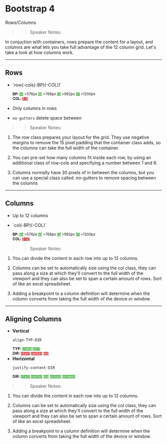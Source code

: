 <!-- .slide: data-state="title" -->

# Bootstrap 4

Rows/Columns

> > Speaker Notes:

In conjuction with containers, rows prepare the content for a layout, and columns are what lets you take full advantage of the 12 column grid. Let's take a look at how columns work.

---

<!-- .slide: data-state="hasicon" -->

## <i class="fa fa-th"></i> Rows

- <p contenteditable>`row(-cols(-BP)(-COL))`</p>
  <small style="line-height: 120%; vertical-align: text-bottom;">
  <b>BP:</b> <code style="background:#5cb85c; color:white;">sm</code> >576px
  <code style="background:#5cb85c; color:white;">md</code> >768px
  <code style="background:#5cb85c; color:white;">lg</code> >992px
  <code style="background:#5cb85c; color:white;">xl</code> >1200px
  </small><br>
  <small style="line-height: 120%; vertical-align: text-bottom;">
  <b>COL:</b> <code style="background:#D95357; color:white;">1-6</code></small>

- Only columns in rows
- `no-gutters` delete space between

> > Speaker Notes:

1. The row class prepares your layout for the grid. They use negative margins to remove the 15 pixel padding that the container class adds, so the columns can take the full width of the container.

1. You can pre-set how many columns fit inside each row, by using an additional class of row-cols and specifying a number between 1 and 6.

1. Columns normally have 30 pixels of in between the columns, but you can use a special class called .no-gutters to remove spacing between the columns

---

<!-- .slide: data-state="hasicon" -->

## <i class="fa fa-th"></i> Columns

- Up to 12 columns
- <p contenteditable>`col(-BP)(-COL)`</p>
  <small style="line-height: 120%; vertical-align: text-bottom;">
  <b>BP:</b> <code style="background:#5cb85c; color:white;">sm</code> >576px
  <code style="background:#5cb85c; color:white;">md</code> >768px
  <code style="background:#5cb85c; color:white;">lg</code> >992px
  <code style="background:#5cb85c; color:white;">xl</code> >1200px
  </small><br>
  <small style="line-height: 120%; vertical-align: text-bottom;">
  <b>COL:</b> <code style="background:#D95357; color:white;">1-12</code></small>

> > Speaker Notes:

1. You can divide the content in each row into up to 12 columns.

1. Columns can be set to automatically size using the col class, they can pass along a size at which they'll convert to the full width of the viewport and they can also be set to span a certain amount of rows. Sort of like an excel spreadsheet.

1. Adding a breakpoint to a column definition will determine when the column converts from taking the full width of the device or window.

---

<!-- .slide: data-state="hasicon" -->

## <i class="fa fa-th"></i> Aligning Columns

- **Vertical** <p contenteditable>`align-TYP-DIR`</p>
  <small style="line-height: 120%; vertical-align: text-bottom;">
  <b>TYP:</b>
  <code style="background:#5cb85c; color:white;">items</code>
  <code style="background:#5cb85c; color:white;">self</code>
  </small><br>
  <small style="line-height: 120%; vertical-align: text-bottom;">
  <b>DIR:</b>
  <code style="background:#D95357; color:white;">start</code>
  <code style="background:#D95357; color:white;">center</code>
  <code style="background:#D95357; color:white;">end</code>
  </small><br>
- **Horizontal** <p contenteditable>`justify-content-DIR`</p>
  <small style="line-height: 120%; vertical-align: text-bottom;">
  <b>DIR:</b> <code style="background:#5cb85c; color:white;">start</code>
  <code style="background:#5cb85c; color:white;">center</code>
  <code style="background:#5cb85c; color:white;">end</code>
  <code style="background:#5cb85c; color:white;">around</code>
  <code style="background:#5cb85c; color:white;">between</code>
  </small><br>

> > Speaker Notes:

1. You can divide the content in each row into up to 12 columns.

1. Columns can be set to automatically size using the col class, they can pass along a size at which they'll convert to the full width of the viewport and they can also be set to span a certain amount of rows. Sort of like an excel spreadsheet.

1. Adding a breakpoint to a column definition will determine when the column converts from taking the full width of the device or window.

